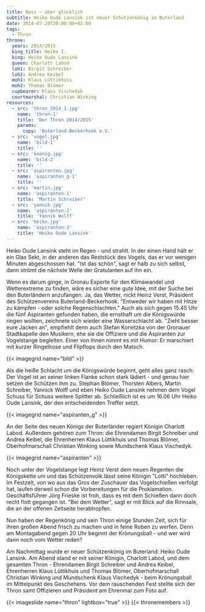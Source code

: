 ```yaml
---
title: Nass – aber glücklich
subtitle: Heiko Oude Lansink ist neuer Schützenkönig im Buterland
date: 2014-07-20T20:00:00+02:00
tags:
  - Thron
throne:
  years: 2014/2015
  king_title: Heiko I.
  king: Heiko Oude Lansink
  queen: Charlott Labod
  loh1: Birgit Schreiber
  loh2: Andrea Keibel
  moh1: Klaus Lüttikhuis
  moh2: Thomas Blömer
  cupbearer: Klaus Vischedyk
  courtmarshal: Christian Winking
resources:
  - src: 'thron_2014_1.jpg'
    name: 'thron-1'
    title: 'Der Thron 2014/2015'
    params:
      copy: 'Buterland-Beckerhook e.V.'
  - src: 'vogel.jpg'
    name: 'bild-1'
    title: ''
  - src: 'koenig.jpg'
    name: 'bild-2'
    title: ''
  - src: 'aspiranten.jpg'
    name: 'aspiranten_g-1'
    title: ''
  - src: 'martin.jpg'
    name: 'aspiranten-1'
    title: 'Martin Schreiber'
  - src: 'yannik.jpg'
    name: 'aspiranten-2'
    title: 'Yannik Wolff'
  - src: 'heiko.jpg'
    name: 'aspiranten-3'
    title: 'Heiko Oude Lansink'
---
```


Heiko Oude Lansink steht im Regen - und strahlt. In der einen Hand hält er ein
Glas Sekt, in der anderen das Reststück des Vogels, das er vor wenigen Minuten
abgeschossen hat. "Ist das schön", sagt er halb zu sich selbst, dann strömt die
nächste Welle der Gratulanten auf ihn ein.<!--more-->

Wenn es darum ginge, in Gronau Experte für den Klimawandel und Wetterextreme zu
finden, wäre es sicher eine gute Idee, mit der Suche bei den Buterländern anzufangen.
Ja, das Wetter, nickt Heinz Verst, Präsident des Schützenvereins Buterland-Beckerhook.
"Entweder wir haben mit Hitze zu kämpfen - oder solche Regenschlachten." Auch als sich
gegen 15.45 Uhr die fünf Aspiranten gefunden haben, die ernsthaft um die Königswürde
ringen wollten, zeichnete sich wieder eine Wasserschlacht ab. "Zieht besser eure Jacken an",
empfiehlt denn auch Stefan Konetzka von der Gronauer Stadtkapelle den Musikern,
ehe sie die Offiziere und die Aspiranten zur Vogelstange begleiten. Einer von ihnen nimmt
es mit Humor: Er marschiert mit kurzer Ringelhose und Flipflops durch den Matsch.

{{< imagegrid name="bild" >}}

Als die heiße Schlacht um die Königswürde beginnt, geht alles ganz rasch: Der Vogel ist
an seiner linken Flanke schon stark lädiert - und genau hier setzen die Schützen ihm zu.
Stephan Blömer, Thorsten Albers, Martin Schreiber, Yannick Wolff und eben
Heiko Oude Lansink nehmen dem Vogel Schuss für Schuss weitere Splitter ab.
Schließlich ist es um 16.06 Uhr Heiko Oude Lansink, der den entscheidenden Treffer setzt.

{{< imagegrid name="aspiranten_g" >}}

An der Seite des neuen Königs der Buterländer regiert Königin Charlott Labod. Außerdem
gehören zum Thron: die Ehrendamen Birgit Schreiber und Andrea Keibel, die Ehrenherren
Klaus Lüttikhuis und Thomas Blömer, Oberhofmarschall Christian Winking sowie Mundschenk
Klaus Vischedyk.

{{< imagegrid name="aspiranten" >}}

Noch unter der Vogelstange legt Heinz Verst dem neuen Regenten die Königskette um und das
Schützenvolk lässt seine Königin "Lotti" hochleben. Im Festzelt, von wo aus das Gros der
Zuschauer das Vogelschießen verfolgt hat, laufen derweil schon die Vorbereitungen für die
Proklamation. Geschäftsführer Jörg Frieske ist froh, dass es mit dem Schießen dann doch
recht flott gegangen ist. "Bei dem Wetter", sagt er mit Blick auf die Rinnsale, die an der
offenen Zeltseite herabtropfen.

Nun haben der Regenkönig und sein Thron einige Stunden Zeit, sich für ihren großen Abend
frisch zu machen und in feine Roben zu werfen. Denn am Montagabend gegen 20 Uhr beginnt
der Krönungsball - und wer wird dann noch vom Wetter reden?

Am Nachmittag wurde er neuer Schützenkönig im Buterland: Heiko Oude Lansink. Am Abend
stand er mit seiner Königin, Charlott Labod, und dem gesamten Thron - Ehrendamen
Birgit Schreiber und Andrea Keibel, Ehrenherren Klaus Lüttikhuis und Thomas Blömer,
Oberhofmarschall Christian Winking und Mundschenk Klaus Vischedyk - beim Krönungsball
im Mittelpunkt des Geschehens. Vor dem rauschenden Fest stellte sich der Thron samt
Offizieren und Präsident am Ehrenmal zum Foto auf.

{{< imageslide name="thron" lightbox="true" >}}
{{< thronemembers >}}
